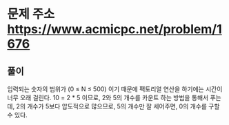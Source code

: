 # 문제 주소 https://www.acmicpc.net/problem/1676

## 풀이

입력되는 숫자의 범위가 (0 ≤ N ≤ 500) 이기 때문에 팩토리얼 연산을 하기에는 시간이 너무 오래 걸린다.
10 = 2 \* 5 이므로, 2와 5의 개수를 카운트 하는 방법을 통해서 푸는데, 2의 개수가 5보다 압도적으로 많으므로, 5의 개수만 잘 세어주면, 0의 개수를 구할 수 있다.
